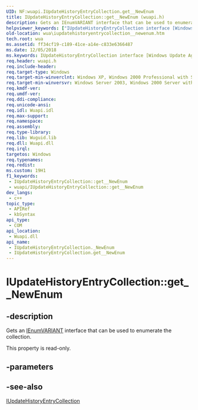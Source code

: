 ```yaml
---
UID: NF:wuapi.IUpdateHistoryEntryCollection.get__NewEnum
title: IUpdateHistoryEntryCollection::get__NewEnum (wuapi.h)
description: Gets an IEnumVARIANT interface that can be used to enumerate the collection.
helpviewer_keywords: ["IUpdateHistoryEntryCollection interface [Windows Update Agent]","_NewEnum property","IUpdateHistoryEntryCollection._NewEnum","IUpdateHistoryEntryCollection.get__NewEnum","IUpdateHistoryEntryCollection::_NewEnum","IUpdateHistoryEntryCollection::get__NewEnum","_NewEnum property [Windows Update Agent]","_NewEnum property [Windows Update Agent]","IUpdateHistoryEntryCollection interface","get__NewEnum","wua.iupdatehistoryentrycollection__newenum","wuapi/IUpdateHistoryEntryCollection::_NewEnum","wuapi/IUpdateHistoryEntryCollection::get__NewEnum"]
old-location: wua\iupdatehistoryentrycollection__newenum.htm
tech.root: wua
ms.assetid: ff34cf19-c189-41ce-a14e-c833e6366487
ms.date: 12/05/2018
ms.keywords: IUpdateHistoryEntryCollection interface [Windows Update Agent],_NewEnum property, IUpdateHistoryEntryCollection._NewEnum, IUpdateHistoryEntryCollection.get__NewEnum, IUpdateHistoryEntryCollection::_NewEnum, IUpdateHistoryEntryCollection::get__NewEnum, _NewEnum property [Windows Update Agent], _NewEnum property [Windows Update Agent],IUpdateHistoryEntryCollection interface, get__NewEnum, wua.iupdatehistoryentrycollection__newenum, wuapi/IUpdateHistoryEntryCollection::_NewEnum, wuapi/IUpdateHistoryEntryCollection::get__NewEnum
req.header: wuapi.h
req.include-header: 
req.target-type: Windows
req.target-min-winverclnt: Windows XP, Windows 2000 Professional with SP3 [desktop apps only]
req.target-min-winversvr: Windows Server 2003, Windows 2000 Server with SP3 [desktop apps only]
req.kmdf-ver: 
req.umdf-ver: 
req.ddi-compliance: 
req.unicode-ansi: 
req.idl: Wuapi.idl
req.max-support: 
req.namespace: 
req.assembly: 
req.type-library: 
req.lib: Wuguid.lib
req.dll: Wuapi.dll
req.irql: 
targetos: Windows
req.typenames: 
req.redist: 
ms.custom: 19H1
f1_keywords:
 - IUpdateHistoryEntryCollection::get__NewEnum
 - wuapi/IUpdateHistoryEntryCollection::get__NewEnum
dev_langs:
 - c++
topic_type:
 - APIRef
 - kbSyntax
api_type:
 - COM
api_location:
 - Wuapi.dll
api_name:
 - IUpdateHistoryEntryCollection._NewEnum
 - IUpdateHistoryEntryCollection.get__NewEnum
---
```


# IUpdateHistoryEntryCollection::get__NewEnum


## -description

Gets an <a href="https://docs.microsoft.com/previous-versions/windows/desktop/api/oaidl/nn-oaidl-ienumvariant">IEnumVARIANT</a> interface that can be used to enumerate the collection.

This property is read-only.

## -parameters

## -see-also

<a href="https://docs.microsoft.com/windows/desktop/api/wuapi/nn-wuapi-iupdatehistoryentrycollection">IUpdateHistoryEntryCollection</a>

